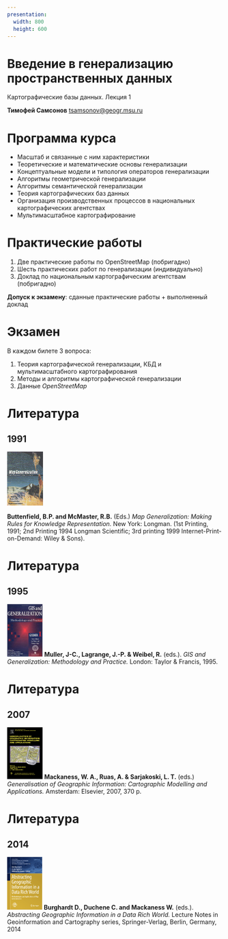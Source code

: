 ```yaml
---
presentation:
  width: 800
  height: 600
---
```


<!-- slide -->
# Введение в генерализацию пространственных данных

Картографические базы данных. Лекция 1

**Тимофей Самсонов**
tsamsonov@geogr.msu.ru

<!-- slide -->

# Программа курса

- Масштаб и связанные с ним характеристики
- Теоретические и математические основы генерализации
- Концептуальные модели и типология операторов генерализации
- Алгоритмы геометрической генерализации
- Алгоритмы семантической генерализации
- Теория картографических баз данных
- Организация производственных процессов в национальных картографических агентствах
- Мультимасштабное картографирование

<!-- slide -->

# Практические работы

1. Две практические работы по OpenStreetMap (побригадно)
2. Шесть практических работ по генерализации (индивидуально)
3. Доклад по национальным картографическим агентствам (побригадно)

**Допуск к экзамену**: сданные практические работы + выполненный доклад

<!-- slide -->

# Экзамен

В каждом билете 3 вопроса:

1. Теория картографической генерализации, КБД и мультимасштабного картографирования
2. Методы и алгоритмы картографической генерализации
3. Данные *OpenStreetMap*

<!-- slide -->

# Литература
## 1991

![200% center](t1_gen1991.png)

**Buttenfield, B.P. and McMaster, R.B.** (Eds.) *Map Generalization: Making Rules for Knowledge Representation.* New York: Longman. (1st Printing, 1991; 2nd Printing 1994 Longman Scientific; 3rd printing 1999 Internet-Print-on-Demand: Wiley & Sons).

<!-- slide -->

# Литература
## 1995

![200% center](t1_gen1995.png)
__Muller, J-C., Lagrange, J.-P. & Weibel, R.__ (eds.). *GIS and Generalization: Methodology and Practice.* London: Taylor & Francis, 1995.

<!-- slide -->

# Литература
## 2007

![200% center](t1_gen2007.png)
**Mackaness, W. A., Ruas, A. & Sarjakoski, L. T.**  (eds.)
*Generalisation of Geographic Information: Cartographic Modelling and Applications.* Amsterdam: Elsevier, 2007, 370 p.

<!-- slide -->

# Литература
## 2014

![200% center](t1_gen2014.png)
**Burghardt D., Duchene C. and Mackaness W.** (eds.). *Abstracting Geographic Information in a Data Rich World.* Lecture Notes in Geoinformation and Cartography series, Springer-Verlag, Berlin, Germany, 2014
